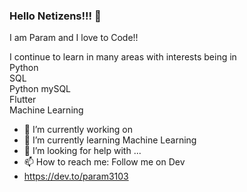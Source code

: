 ### Hello Netizens!!! 👋
I am Param and I love to Code!! 

I continue to learn in many areas with interests being in  
Python  
SQL  
Python mySQL  
Flutter  
Machine Learning  



- 🔭 I’m currently working on
- 🌱 I’m currently learning Machine Learning
- 🤔 I’m looking for help with ...
- 📫 How to reach me: Follow me on Dev
-  https://dev.to/param3103
<!--
**Param3103/Param3103** is a ✨ _special_ ✨ repository because its `README.md` (this file) appears on your GitHub profile.

Here are some ideas to get you started:

- 🔭 I’m currently working on ...
- 🌱 I’m currently learning ...
- 👯 I’m looking to collaborate on ...
- 🤔 I’m looking for help with ...
- 💬 Ask me about ...
- 📫 How to reach me: ...
- 😄 Pronouns: ...
- ⚡ Fun fact: ...
-->
